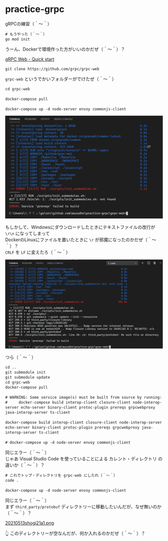 # practice-grpc

gRPCの練習（＾～＾）  

```shell
# もうやった（＾～＾）
go mod init
```

うーん、Dockerで環境作った方がいいのかだぜ（＾～＾）？  

[gRPC Web - Quick start](https://grpc.io/docs/platforms/web/quickstart/)  

```shell
git clone https://github.com/grpc/grpc-web
```

`grpc-web` というでかいフォルダーがでけたぜ（＾～＾）  

```shell
cd grpc-web

docker-compose pull

docker-compose up -d node-server envoy commonjs-client
```

![20210512shogi19.png](./doc/img/20210512shogi19.png)  

もしかして、Windowsにダウンロードしたときにテキストファイルの改行が `\r\n` になってしまって  
DockerのLinuxにファイルを置いたときに `\r` が邪魔になったのかだぜ（＾～＾）？  
`CRLF` を `LF` に変えたろ（＾～＾）  

![20210512shogi20.png](./doc/img/20210512shogi20.png)  

つら（＾～＾）  

```shell
cd ..
git submodule init
git submodule update
cd grpc-web
docker-compose pull

# WARNING: Some service image(s) must be built from source by running:
#     docker-compose build interop-client closure-client node-interop-server echo-server binary-client protoc-plugin prereqs grpcwebproxy java-interop-server ts-client

docker-compose build interop-client closure-client node-interop-server echo-server binary-client protoc-plugin prereqs grpcwebproxy java-interop-server ts-client

# docker-compose up -d node-server envoy commonjs-client
```

同じエラー（＾～＾）  
じゃあ Visual Studio Code を使っていることによる カレント・ディレクトリ の違いか（＾～＾）？  

```shell
# これでトップ・ディレクトリを grpc-web にしたれ（＾～＾）
code .

docker-compose up -d node-server envoy commonjs-client
```

同じエラー（＾～＾）  
まず `third_party/protobuf` ディレクトリーに移動したいんだが、なぜ無いのか（＾～＾）？  

[20210513shogi21a1.png](./doc/img/20210513shogi21a1.png)  

👆 このディレクトリーが空なんだが、何か入れるのかだぜ（＾～＾）？  
